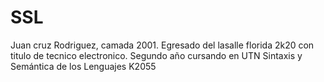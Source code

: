 # SSL

Juan cruz Rodriguez, camada 2001.
Egresado del lasalle florida 2k20 con titulo de tecnico electronico.
Segundo año cursando en UTN
Sintaxis y Semántica de los Lenguajes K2055
